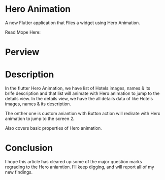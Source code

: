 # Hero Animation

A new Flutter application that Flies a widget using Hero Animation.

Read Mope Here: 

# Perview 


# Description
In the flutter Hero Animation, we have list of Hotels images, names & its brife description and that list will animate with Hero animation to jump to the details view. In the details view, we have the all details data of like Hotels images, names & its description.

The onther one is custom aniantion with Button action will redirate with Hero animation to jump to the screen 2.

Also covers basic properties of Hero animation.

# Conclusion 
I hope this article has cleared up some of the major question marks regrading to the Hero aniamtion. I’ll keep digging, and will report all of my new findings.
